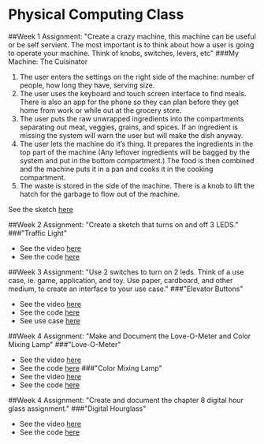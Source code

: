 # Physical Computing Class

##Week 1
Assignment: "Create a crazy machine, this machine can be useful or be self servient. The most important is to think about how a user is going to operate your machine. Think of knobs, switches, levers, etc"
###My Machine: The Cuisinator
1. The user enters the settings on the right side of the machine: number of people, how long they have, serving size.
2. The user uses the keyboard and touch screen interface to find meals. There is also an app for the phone so they can plan before they get home from work or while out at the grocery store.
3. The user puts the raw unwrapped ingredients into the compartments separating out meat, veggies, grains, and spices. If an ingredient is missing the system will warn the user but will make the dish anyway.
4. The user lets the machine do it’s thing. It prepares the ingredients in the top part of the machine (Any leftover ingredients will be bagged by the system and put in the bottom compartment.) The food is then combined and the machine puts it in a pan and cooks it in the cooking compartment.
5. The waste is stored in the side of the machine. There is a knob to lift the hatch for the garbage to flow out of the machine.

See the sketch [here](https://github.com/lwhitaker3/Physical-Computing/blob/master/Week1/cuisinator-01.png)


##Week 2
Assignment: "Create a sketch that turns on and off 3 LEDS."
###"Traffic Light"
* See the video [here](https://youtu.be/zY5be5Ik8AA)
* See the code [here](https://github.com/lwhitaker3/Physical-Computing/blob/master/Week2/traffic_light/traffic_light.ino)

##Week 3
Assignment: "Use 2 switches to turn on 2 leds. Think of a use case, ie. game, application, and toy. Use paper, cardboard, and other medium, to create an interface to your use case."
###"Elevator Buttons"
* See the video [here](https://youtu.be/092U7Zyq3GQ)
* See the code [here](https://github.com/lwhitaker3/Physical-Computing/blob/master/Week3/led_buttons/led_buttons.ino)
* See use case [here](https://github.com/lwhitaker3/Physical-Computing/blob/master/Week3/buttons.jpg)

##Week 4
Assignment: "Make and Document the Love-O-Meter and Color Mixing Lamp"
###"Love-O-Meter"
* See the video [here](https://youtu.be/t3qMLJkjis4)
* See the code [here](https://github.com/lwhitaker3/Physical-Computing/blob/master/Week4/love-o-meter/love-o-meter.ino)
###"Color Mixing Lamp"
* See the video [here](https://youtu.be/DTOPRZWkYfE)
* See the code [here](https://github.com/lwhitaker3/Physical-Computing/blob/master/Week4/mixing_lamp/mixing_lamp.ino)


##Week 4
Assignment: "Create and document the chapter 8 digital hour glass assignment."
###"Digital Hourglass"
* See the video [here](https://youtu.be/y4qwND6WBCY)
* See the code [here](https://github.com/lwhitaker3/Physical-Computing/blob/master/Week4/digital_hourglass/digital_hourglass.ino)

